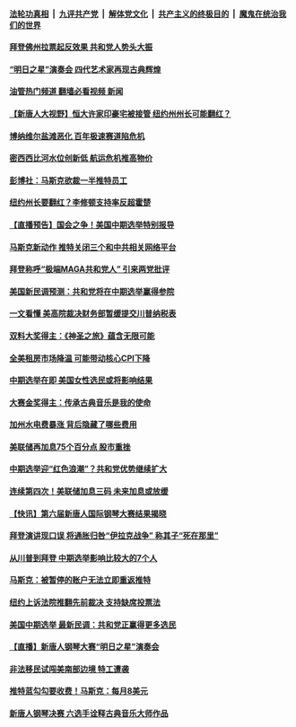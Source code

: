 ####  [法轮功真相](../../../../basic/blob/master/README.md?t=11042331) &nbsp;|&nbsp; [九评共产党](../../../../9ping.md/blob/master/README.md?t=11042331) &nbsp;|&nbsp; [解体党文化](../../../../jtdwh.md/blob/master/README.md?t=11042331)  &nbsp;|&nbsp; [共产主义的终极目的](../../../../gczydzjmd.md/blob/master/README.md?t=11042331) &nbsp;|&nbsp; [魔鬼在统治我们的世界](../../../../mgztzwmdsj.md/blob/master/README.md?t=11042331) 

#### [拜登佛州拉票起反效果 共和党人势头大振](../pages/prog203/a103567262.md?t=11042331) 

#### [“明日之星”演奏会 四代艺术家再现古典辉煌](../pages/prog203/a103567076.md?t=11042331) 

#### [油管热门频道 翻墙必看视频 新闻](http://129.146.143.75:81/youtube.html?11042331)

#### [【新唐人大视野】恒大许家印豪宅被接管 纽约州州长可能翻红？](../pages/prog203/a103566992.md?t=11042331) 

#### [博纳维尔盐滩恶化 百年极速赛道陷危机](../pages/prog203/a103566889.md?t=11042331) 

#### [密西西比河水位创新低 航运危机推高物价](../pages/prog203/a103566887.md?t=11042331) 

#### [彭博社：马斯克欲裁一半推特员工](../pages/prog203/a103566873.md?t=11042331) 

#### [纽约州长要翻红？李修顿支持率反超霍楚](../pages/prog203/a103566844.md?t=11042331) 

#### [【直播预告】国会之争！美国中期选举特别报导](../pages/prog203/a103566181.md?t=11042331) 

#### [马斯克新动作 推特关闭三个和中共相关网络平台](../pages/prog203/a103566681.md?t=11042331) 

#### [拜登称呼“极端MAGA共和党人” 引来两党批评](../pages/prog203/a103566784.md?t=11042331) 

#### [美国新民调预测：共和党将在中期选举赢得参院](../pages/prog203/a103566746.md?t=11042331) 

#### [一文看懂 美高院裁决财务部暂缓提交川普纳税表](../pages/prog203/a103566548.md?t=11042331) 

#### [双料大奖得主：《神圣之旅》蕴含无限可能](../pages/prog203/a103566325.md?t=11042331) 

#### [全美租房市场降温 可能带动核心CPI下降](../pages/prog203/a103566285.md?t=11042331) 

#### [中期选举在即 美国女性选民或将影响结果](../pages/prog203/a103566203.md?t=11042331) 

#### [大赛金奖得主：传承古典音乐是我的使命](../pages/prog203/a103566214.md?t=11042331) 

#### [加州水电费暴涨 背后隐藏了哪些费用](../pages/prog203/a103566135.md?t=11042331) 

#### [美联储再加息75个百分点 股市重挫](../pages/prog203/a103565978.md?t=11042331) 

#### [中期选举迎“红色浪潮”？共和党优势继续扩大](../pages/prog203/a103566049.md?t=11042331) 

#### [连续第四次！美联储加息三码 未来加息或放缓](../pages/prog203/a103566062.md?t=11042331) 

#### [【快讯】第六届新唐人国际钢琴大赛结果揭晓](../pages/prog203/a103565974.md?t=11042331) 

#### [拜登演讲现口误 将通胀归咎“伊拉克战争” 称其子“死在那里”](../pages/prog203/a103565919.md?t=11042331) 

#### [从川普到拜登 中期选举影响比较大的7个人](../pages/prog203/a103565847.md?t=11042331) 

#### [马斯克：被暂停的账户无法立即重返推特](../pages/prog203/a103565897.md?t=11042331) 

#### [纽约上诉法院推翻先前裁决 支持缺席投票法](../pages/prog203/a103565885.md?t=11042331) 

#### [美国中期选举 最新民调：共和党正赢得更多选民](../pages/prog203/a103565829.md?t=11042331) 

#### [【直播】新唐人钢琴大赛“明日之星”演奏会](../pages/prog203/a103565249.md?t=11042331) 

#### [非法移民试闯美南部边境 特工遭袭](../pages/prog203/a103565605.md?t=11042331) 

#### [推特蓝勾勾要收费！马斯克：每月8美元](../pages/prog203/a103565569.md?t=11042331) 

#### [新唐人钢琴决赛 六选手诠释古典音乐大师作品](../pages/prog203/a103565521.md?t=11042331) 

<img src='http://gfw-breaker.win/goodnews/indexes/prog203.md' width='0px' height='0px'/>
